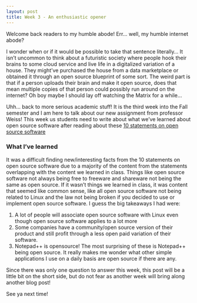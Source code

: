 ```yaml
---
layout: post
title: Week 3 - An enthusiastic opener 
---
```


Welcome back readers to my humble abode! Err… well, my humble internet abode? 

I wonder when or if it would be possible to take that sentence literally… It isn’t uncommon to think about a futuristic society where people hook their brains to some cloud service and live life in a digitalized variation of a house. They might’ve purchased the house from a data marketplace or obtained it through an open source blueprint of some sort. The weird part is that if a person uploads their brain and make it open source, does that mean multiple copies of that person could possibly run around on the internet? Oh boy maybe I should lay off watching the Matrix for a while…

Uhh… back to more serious academic stuff! It is the third week into the Fall semester and I am here to talk about our new assignment from professor Weiss! This week us students need to write about what we’ve learned about open source software after reading about these [10 statements on open source software](https://www.techrepublic.com/blog/10-things/10-things-you-should-know-about-open-source-before-you-use-it/)

### What I’ve learned
It was a difficult finding new/interesting facts from the 10 statements on open source software due to a majority of the content from the statements overlapping with the content we learned in class. Things like open source software not always being free to freeware and shareware not being the same as open source. If it wasn’t things we learned in class, it was content that seemed like common sense, like all open source software not being related to Linux and the law not being broken if you decided to use or implement open source software. 
I guess the big takeaways I had were:
1. A lot of people will associate open source software with Linux even though open source software applies to a lot more
2. Some companies have a community/open source version of their product and still profit through a less open paid variation of their software. 
3. Notepad++ is opensource!
The most surprising of these is Notepad++ being open source. It really makes me wonder what other simple applications I use on a daily basis are open source if there are any.

Since there was only one question to answer this week, this post will be a little bit on the short side, but do not fear as another week will bring along another blog post!

See ya next time!
